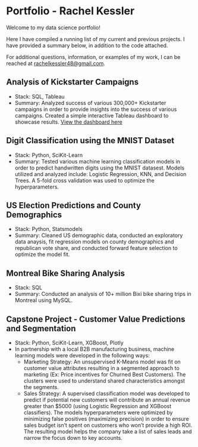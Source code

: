 # Portfolio - Rachel Kessler
Welcome to my data science portfolio! 

Here I have compiled a running list of my current and previous projects. I have provided a summary below, in addition to the code attached.

For additional questions, information, or examples of my work, I can be reached at rachelkessler48@gmail.com.

## Analysis of Kickstarter Campaigns
* Stack: SQL, Tableau
* Summary: Analyzed success of various 300,000+ Kickstarter campaigns in order to provide insights into the success of various campaigns. Created a simple interactive Tableau dashboard to showcase results. <a href="https://public.tableau.com/shared/839GZNK9N?:display_count=y&:origin=viz_share_link">View the dashboard here</a>

## Digit Classification using the MNIST Dataset
* Stack: Python, SciKit-Learn
* Summary: Tested various machine learning classification models in order to predict handwritten digits using the MNIST datasest. Models utilized and analyzed include: Logistic Regression, KNN, and Decision Trees. A 5-fold cross validation was used to optimize the hyperparameters.

## US Election Predictions and County Demographics
* Stack: Python, Statsmodels
* Summary: Cleaned US demographic data, conducted an exploratory data anaysis, fit regression models on county demographics and republican vote share, and conducted forward feature selection to optimize the model fit.

## Montreal Bike Sharing Analysis
* Stack: SQL
* Summary: Conducted an analysis of 10+ million Bixi bike sharing trips in Montreal using MySQL.

## Capstone Project - Customer Value Predictions and Segmentation
* Stack: Python, SciKit-Learn, XGBoost, Plotly
* In partnership with a local B2B manufacturing business, machine learning models were developed in the following ways:
     * Marketing Strategy: An unsupervised K-Means model was fit on customer value attributes resulting in a segmented approach to marketing (Ex: Price incentives for Churned Best Customers). The clusters were used to understand shared characteristics amongst the segments.
     * Sales Strategy: A supervised classification model was developed to predict if potential new customers will contribute an annual revenue greater than $5000 (using Logistic Regression and XGBoost classifiers). The models hyperparameters were optimized by minimizing false positives (maximizing precision) in order to ensure sales budget isn’t spent on customers who won’t provide a high ROI. The resulting model helps the company take a list of sales leads and narrow the focus down to key accounts.



